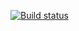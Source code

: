 [![Build status](https://ci.appveyor.com/api/projects/status/pylakt8xpnrl773v?svg=true)](https://ci.appveyor.com/project/KuzminaYuliya/ajs-6-2-destructuring)
